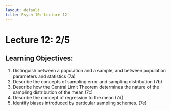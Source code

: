 ```yaml
---
layout: default
title: Psych 10: Lecture 12
---
```

# Lecture 12: 2/5

## Learning Objectives:
1. Distinguish between a population and a sample, and between population parameters and statistics (7a)
2. Describe the concepts of sampling error and sampling distribution (7b)
3. Describe how the Central Limit Theorem determines the nature of the sampling distribution of the mean (7c)
4. Describe the concept of regression to the mean (7d)
5. Identify biases introduced by particular sampling schemes. (7e)
